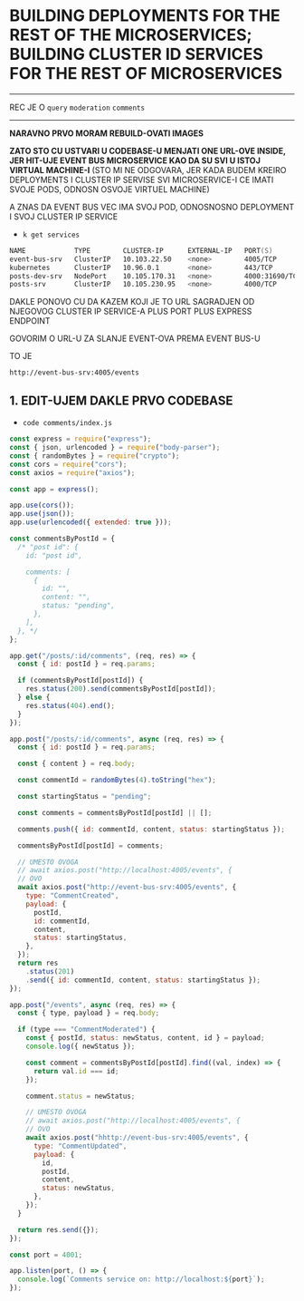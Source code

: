 # BUILDING DEPLOYMENTS FOR THE REST OF THE MICROSERVICES; BUILDING CLUSTER ID SERVICES FOR THE REST OF MICROSERVICES

***

REC JE O `query` `moderation` `comments`

***

**NARAVNO PRVO MORAM REBUILD-OVATI IMAGES**

**ZATO STO CU USTVARI U CODEBASE-U MENJATI ONE URL-OVE INSIDE, JER HIT-UJE EVENT BUS MICROSERVICE KAO DA SU SVI U ISTOJ VIRTUAL MACHINE-I** (STO MI NE ODGOVARA, JER KADA BUDEM KREIRO DEPLOYMENTS I CLUSTER IP SERVISE SVI MICROSERVICE-I CE IMATI SVOJE PODS, ODNOSN OSVOJE VIRTUEL MACHINE)

A ZNAS DA EVENT BUS VEC IMA SVOJ POD, ODNOSNOSNO DEPLOYMENT I SVOJ CLUSTER IP SERVICE

- `k get services`

```zsh
NAME            TYPE        CLUSTER-IP      EXTERNAL-IP   PORT(S)          AGE
event-bus-srv   ClusterIP   10.103.22.50    <none>        4005/TCP         4h5m
kubernetes      ClusterIP   10.96.0.1       <none>        443/TCP          2d9h
posts-dev-srv   NodePort    10.105.170.31   <none>        4000:31690/TCP   3h47m
posts-srv       ClusterIP   10.105.230.95   <none>        4000/TCP         7h6m
```

DAKLE PONOVO CU DA KAZEM KOJI JE TO URL SAGRADJEN OD NJEGOVOG CLUSTER IP SERVICE-A PLUS PORT PLUS EXPRESS ENDPOINT

GOVORIM O URL-U ZA SLANJE EVENT-OVA PREMA EVENT BUS-U

TO JE

`http://event-bus-srv:4005/events`

## 1. EDIT-UJEM DAKLE PRVO CODEBASE

- `code comments/index.js`

```js
const express = require("express");
const { json, urlencoded } = require("body-parser");
const { randomBytes } = require("crypto");
const cors = require("cors");
const axios = require("axios");

const app = express();

app.use(cors());
app.use(json());
app.use(urlencoded({ extended: true }));

const commentsByPostId = {
  /* "post id": {
    id: "post id",

    comments: [
      {
        id: "",
        content: "",
        status: "pending",
      },
    ],
  }, */
};

app.get("/posts/:id/comments", (req, res) => {
  const { id: postId } = req.params;

  if (commentsByPostId[postId]) {
    res.status(200).send(commentsByPostId[postId]);
  } else {
    res.status(404).end();
  }
});

app.post("/posts/:id/comments", async (req, res) => {
  const { id: postId } = req.params;

  const { content } = req.body;

  const commentId = randomBytes(4).toString("hex");

  const startingStatus = "pending";

  const comments = commentsByPostId[postId] || [];

  comments.push({ id: commentId, content, status: startingStatus });

  commentsByPostId[postId] = comments;

  // UMESTO OVOGA
  // await axios.post("http://localhost:4005/events", {
  // OVO
  await axios.post("http://event-bus-srv:4005/events", {
    type: "CommentCreated",
    payload: {
      postId,
      id: commentId,
      content,
      status: startingStatus,
    },
  });
  return res
    .status(201)
    .send({ id: commentId, content, status: startingStatus });
});

app.post("/events", async (req, res) => {
  const { type, payload } = req.body;

  if (type === "CommentModerated") {
    const { postId, status: newStatus, content, id } = payload;
    console.log({ newStatus });

    const comment = commentsByPostId[postId].find((val, index) => {
      return val.id === id;
    });

    comment.status = newStatus;

    // UMESTO OVOGA
    // await axios.post("http://localhost:4005/events", {
    // OVO
    await axios.post("hhttp://event-bus-srv:4005/events", {
      type: "CommentUpdated",
      payload: {
        id,
        postId,
        content,
        status: newStatus,
      },
    });
  }

  return res.send({});
});

const port = 4001;

app.listen(port, () => {
  console.log(`Comments service on: http://localhost:${port}`);
});

```


